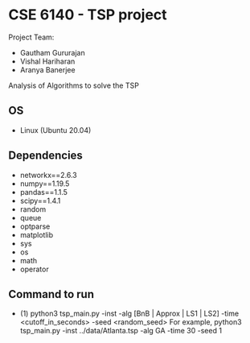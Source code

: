 # CSE 6140 - TSP project

Project Team:
* Gautham Gururajan
* Vishal Hariharan
* Aranya Banerjee 

Analysis of Algorithms to solve the TSP


## OS

* Linux (Ubuntu 20.04) 

## Dependencies

* networkx==2.6.3
* numpy==1.19.5
* pandas==1.1.5
* scipy==1.4.1
* random
* queue
* optparse
* matplotlib
* sys
* os
* math
* operator


## Command to run 

* (1) python3 tsp_main.py -inst <filename> -alg [BnB | Approx | LS1 | LS2] -time <cutoff_in_seconds> -seed <random_seed>
For example,
python3 tsp_main.py -inst ../data/Atlanta.tsp -alg GA -time 30 -seed 1
